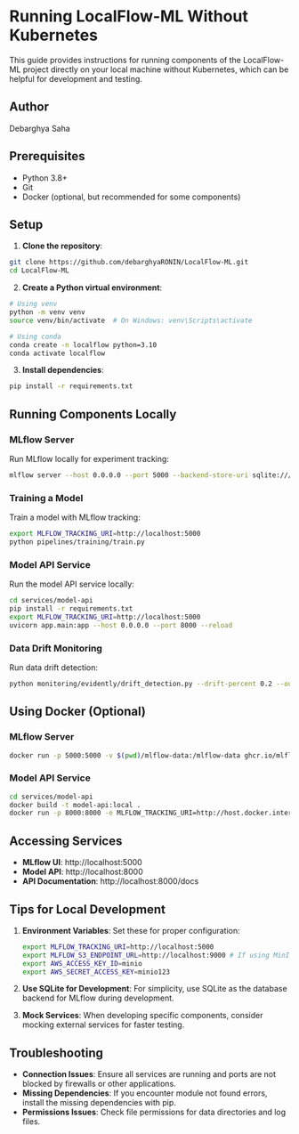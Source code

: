 # Running LocalFlow-ML Without Kubernetes

This guide provides instructions for running components of the LocalFlow-ML project directly on your local machine without Kubernetes, which can be helpful for development and testing.

## Author
Debarghya Saha

## Prerequisites

- Python 3.8+
- Git
- Docker (optional, but recommended for some components)

## Setup

1. **Clone the repository**:

```bash
git clone https://github.com/debarghyaRONIN/LocalFlow-ML.git
cd LocalFlow-ML
```

2. **Create a Python virtual environment**:

```bash
# Using venv
python -m venv venv
source venv/bin/activate  # On Windows: venv\Scripts\activate

# Using conda
conda create -n localflow python=3.10
conda activate localflow
```

3. **Install dependencies**:

```bash
pip install -r requirements.txt
```

## Running Components Locally

### MLflow Server

Run MLflow locally for experiment tracking:

```bash
mlflow server --host 0.0.0.0 --port 5000 --backend-store-uri sqlite:///mlflow.db --default-artifact-root ./mlflow-artifacts
```

### Training a Model

Train a model with MLflow tracking:

```bash
export MLFLOW_TRACKING_URI=http://localhost:5000
python pipelines/training/train.py
```

### Model API Service

Run the model API service locally:

```bash
cd services/model-api
pip install -r requirements.txt
export MLFLOW_TRACKING_URI=http://localhost:5000
uvicorn app.main:app --host 0.0.0.0 --port 8000 --reload
```

### Data Drift Monitoring

Run data drift detection:

```bash
python monitoring/evidently/drift_detection.py --drift-percent 0.2 --output-dir ./drift_reports
```

## Using Docker (Optional)

### MLflow Server

```bash
docker run -p 5000:5000 -v $(pwd)/mlflow-data:/mlflow-data ghcr.io/mlflow/mlflow:v2.7.1 mlflow server --host 0.0.0.0 --port 5000 --backend-store-uri sqlite:///mlflow-data/mlflow.db --default-artifact-root ./mlflow-data/artifacts
```

### Model API Service

```bash
cd services/model-api
docker build -t model-api:local .
docker run -p 8000:8000 -e MLFLOW_TRACKING_URI=http://host.docker.internal:5000 model-api:local
```

## Accessing Services

- **MLflow UI**: http://localhost:5000
- **Model API**: http://localhost:8000
- **API Documentation**: http://localhost:8000/docs

## Tips for Local Development

1. **Environment Variables**: Set these for proper configuration:
   ```bash
   export MLFLOW_TRACKING_URI=http://localhost:5000
   export MLFLOW_S3_ENDPOINT_URL=http://localhost:9000 # If using MinIO locally
   export AWS_ACCESS_KEY_ID=minio
   export AWS_SECRET_ACCESS_KEY=minio123
   ```

2. **Use SQLite for Development**: For simplicity, use SQLite as the database backend for MLflow during development.

3. **Mock Services**: When developing specific components, consider mocking external services for faster testing.

## Troubleshooting

- **Connection Issues**: Ensure all services are running and ports are not blocked by firewalls or other applications.
- **Missing Dependencies**: If you encounter module not found errors, install the missing dependencies with pip.
- **Permissions Issues**: Check file permissions for data directories and log files. 